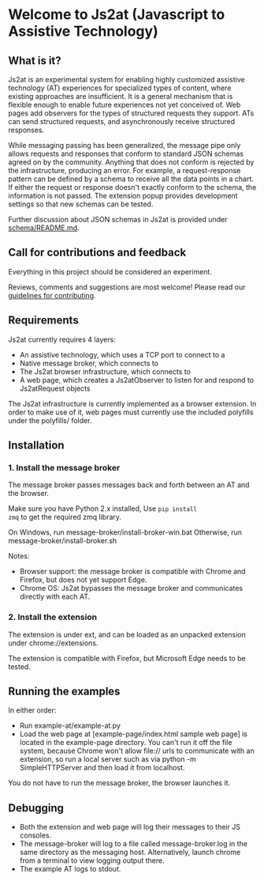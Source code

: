 # Welcome to Js2at (Javascript to Assistive Technology)

## What is it?

Js2at is an experimental system for enabling highly customized assistive technology (AT) experiences for specialized types of content, where existing approaches are insufficient. It is a general mechanism that is flexible enough to enable future experiences not yet conceived of. Web pages add observers for the types of structured requests they support. ATs can send structured requests, and asynchronously receive structured responses.

While messaging passing has been generalized, the message pipe only allows requests and responses that conform to standard JSON schemas agreed on by the community. Anything that does not conform is rejected by the infrastructure, producing an error. For example, a request-response pattern can be defined by a schema to receive all the data points in a chart. If either the request or response doesn't exactly conform to the schema, the information is not passed. The extension popup provides development settings so that new schemas can be tested.

Further discussion about JSON schemas in Js2at is provided under [schema/README.md](schema/README.md).

## Call for contributions and feedback

Everything in this project should be considered an experiment.

Reviews, comments and suggestions are most welcome!
Please read our [guidelines for contributing](CONTRIBUTING.md).


## Requirements

Js2at currently requires 4 layers:
- An assistive technology, which uses a TCP port to connect to a
- Native message broker, which connects to
- The Js2at browser infrastructure, which connects to
- A web page, which creates a Js2atObserver to listen for and respond to Js2atRequest objects

The Js2at infrastructure is currently implemented as a browser extension. In order to make use of it, web pages must currently use the included polyfills under the polyfills/ folder.

## Installation

### 1. Install the message broker

The message broker passes messages back and forth between an AT and the browser.

Make sure you have Python 2.x installed, Use <code>pip install zmq</code> to get the required zmq library.

On Windows, run message-broker/install-broker-win.bat
Otherwise, run message-broker/install-broker.sh

Notes:
- Browser support: the message broker is compatible with Chrome and Firefox, but does not yet support Edge.
- Chrome OS: Js2at bypasses the message broker and communicates directly with each AT.

### 2. Install the extension

The extension is under ext, and can be loaded as an unpacked extension under
chrome://extensions.

The extension is compatible with Firefox, but Microsoft Edge needs to be tested.

## Running the examples

In either order:
- Run example-at/example-at.py
- Load the web page at [example-page/index.html sample web page] is located
in the example-page directory. You can't run it off the file system, because
Chrome won't allow file:// urls to communicate with an extension, so run a
local server such as
via python -m SimpleHTTPServer and then load it from localhost.

You do not have to run the message broker, the browser launches it.

## Debugging

- Both the extension and web page will log their messages to their JS consoles.
- The message-broker will log to a file called
message-broker.log in the same directory as the messaging host.
Alternatively, launch chrome from a terminal to view logging output there.
- The example AT logs to stdout.



